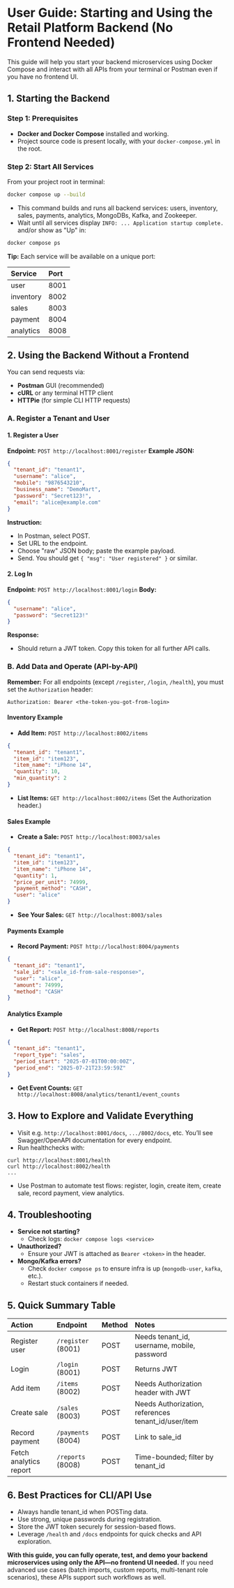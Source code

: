 # User Guide: Starting and Using the Retail Platform Backend (No Frontend Needed)

This guide will help you start your backend microservices using Docker Compose and interact with all APIs from your terminal or Postman even if you have no frontend UI.

## 1. **Starting the Backend**

### **Step 1: Prerequisites**

- **Docker and Docker Compose** installed and working.
- Project source code is present locally, with your `docker-compose.yml` in the root.


### **Step 2: Start All Services**

From your project root in terminal:

```sh
docker compose up --build
```

- This command builds and runs all backend services: users, inventory, sales, payments, analytics, MongoDBs, Kafka, and Zookeeper.
- Wait until all services display `INFO: ... Application startup complete.` and/or show as "Up" in:

```sh
docker compose ps
```

**Tip:**
Each service will be available on a unique port:


| Service | Port |
| :-- | :-- |
| user | 8001 |
| inventory | 8002 |
| sales | 8003 |
| payment | 8004 |
| analytics | 8008 |

## 2. **Using the Backend Without a Frontend**

You can send requests via:

- **Postman** GUI (recommended)
- **cURL** or any terminal HTTP client
- **HTTPie** (for simple CLI HTTP requests)


### **A. Register a Tenant and User**

#### **1. Register a User**

**Endpoint:** `POST http://localhost:8001/register`
**Example JSON:**

```json
{
  "tenant_id": "tenant1",
  "username": "alice",
  "mobile": "9876543210",
  "business_name": "DemoMart",
  "password": "Secret123!",
  "email": "alice@example.com"
}
```

**Instruction:**

- In Postman, select POST.
- Set URL to the endpoint.
- Choose "raw" JSON body; paste the example payload.
- Send. You should get `{ "msg": "User registered" }` or similar.


#### **2. Log In**

**Endpoint:** `POST http://localhost:8001/login`
**Body:**

```json
{
  "username": "alice",
  "password": "Secret123!"
}
```

**Response:**

- Should return a JWT token. Copy this token for all further API calls.


### **B. Add Data and Operate (API-by-API)**

**Remember:**
For all endpoints (except `/register`, `/login`, `/health`), you must set the `Authorization` header:

```
Authorization: Bearer <the-token-you-got-from-login>
```


#### **Inventory Example**

- **Add Item:**
`POST http://localhost:8002/items`

```json
{
  "tenant_id": "tenant1",
  "item_id": "item123",
  "item_name": "iPhone 14",
  "quantity": 10,
  "min_quantity": 2
}
```

- **List Items:**
`GET http://localhost:8002/items`
(Set the Authorization header.)


#### **Sales Example**

- **Create a Sale:**
`POST http://localhost:8003/sales`

```json
{
  "tenant_id": "tenant1",
  "item_id": "item123",
  "item_name": "iPhone 14",
  "quantity": 1,
  "price_per_unit": 74999,
  "payment_method": "CASH",
  "user": "alice"
}
```

- **See Your Sales:**
`GET http://localhost:8003/sales`


#### **Payments Example**

- **Record Payment:**
`POST http://localhost:8004/payments`

```json
{
  "tenant_id": "tenant1",
  "sale_id": "<sale_id-from-sale-response>",
  "user": "alice",
  "amount": 74999,
  "method": "CASH"
}
```


#### **Analytics Example**

- **Get Report:**
`POST http://localhost:8008/reports`

```json
{
  "tenant_id": "tenant1",
  "report_type": "sales",
  "period_start": "2025-07-01T00:00:00Z",
  "period_end": "2025-07-21T23:59:59Z"
}
```

- **Get Event Counts:**
`GET http://localhost:8008/analytics/tenant1/event_counts`


## 3. **How to Explore and Validate Everything**

- Visit e.g. `http://localhost:8001/docs`, `.../8002/docs`, etc.
You’ll see Swagger/OpenAPI documentation for every endpoint.
- Run healthchecks with:

```
curl http://localhost:8001/health
curl http://localhost:8002/health
...
```

- Use Postman to automate test flows: register, login, create item, create sale, record payment, view analytics.


## 4. **Troubleshooting**

- **Service not starting?**
    - Check logs: `docker compose logs <service>`
- **Unauthorized?**
    - Ensure your JWT is attached as `Bearer <token>` in the header.
- **Mongo/Kafka errors?**
    - Check `docker compose ps` to ensure infra is up (`mongodb-user`, `kafka`, etc.).
    - Restart stuck containers if needed.


## 5. **Quick Summary Table**

| Action | Endpoint | Method | Notes |
| :-- | :-- | :-- | :-- |
| Register user | `/register` (8001) | POST | Needs tenant_id, username, mobile, password |
| Login | `/login` (8001) | POST | Returns JWT |
| Add item | `/items` (8002) | POST | Needs Authorization header with JWT |
| Create sale | `/sales` (8003) | POST | Needs Authorization, references tenant_id/user/item |
| Record payment | `/payments` (8004) | POST | Link to sale_id |
| Fetch analytics report | `/reports` (8008) | POST | Time-bounded; filter by tenant_id |

## 6. **Best Practices for CLI/API Use**

- Always handle tenant_id when POSTing data.
- Use strong, unique passwords during registration.
- Store the JWT token securely for session-based flows.
- Leverage `/health` and `/docs` endpoints for quick checks and API exploration.

**With this guide, you can fully operate, test, and demo your backend microservices using only the API—no frontend UI needed.** If you need advanced use cases (batch imports, custom reports, multi-tenant role scenarios), these APIs support such workflows as well.

